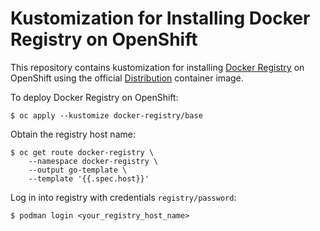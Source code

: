 # Kustomization for Installing Docker Registry on OpenShift

This repository contains kustomization for installing [Docker Registry](https://github.com/docker/distribution) on OpenShift using the official [Distribution](https://github.com/docker/distribution-library-image/tree/0b6ea3ba50b65563600a717f07db4cfa6f18f957) container image.

To deploy Docker Registry on OpenShift:

```
$ oc apply --kustomize docker-registry/base
```

Obtain the registry host name:

```
$ oc get route docker-registry \
    --namespace docker-registry \
    --output go-template \
    --template '{{.spec.host}}'
```

Log in into registry with credentials `registry/password`:

```
$ podman login <your_registry_host_name>
```
